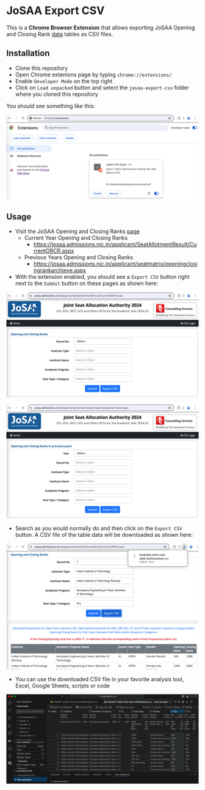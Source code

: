 # JoSAA Export CSV

This is a **Chrome Browser Extension** that allows exporting JoSAA Opening and Closing Rank [data](https://josaa.nic.in/or-cr/) tables as CSV files.

## Installation

- Clone this repository
- Open Chrome extenions page by typing `chrome://extensions/`
- Enable `Developer Mode` on the top right
- Click on `Load unpacked` button and select the `josaa-export-csv` folder where you cloned this repository

You should see something like this:

![Installation](./images/installation.png)

## Usage

- Visit the JoSAA Opening and Closing Ranks [page](https://josaa.nic.in/or-cr/)
    - Current Year Opening and Closing Ranks
        - https://josaa.admissions.nic.in/applicant/SeatAllotmentResult/CurrentORCR.aspx
    - Previous Years Opening and Closing Ranks
        - https://josaa.admissions.nic.in/applicant/seatmatrix/openingclosingrankarchieve.aspx
- With the extension enabled, you should see a `Export CSV` button right next to the `Submit` button on these pages as shown here:

![Export CSV Current Year](./images/export-csv-current-year.png)

![Export CSV Previous Years](./images/export-csv-previous-years.png)

- Search as you would normally do and then click on the `Export CSV` button.  A CSV file of the table data will be downloaded as shown here:

![Export CSV Result](./images/export-csv-result.png)

- You can use the downloaded CSV file in your favorite analysis tool, Excel, Google Sheets, scripts or code

![CSV Analysis](./images/csv-analysis.png)